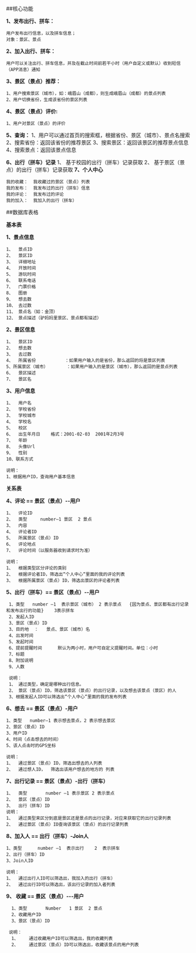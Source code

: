 ##核心功能

**1、发布出行、拼车：**
 
    用户发布出行信息，以及拼车信息；
    对象：景区、景点
    
**2、加入出行、拼车：**

    用户可以关注出行、拼车信息，并及在截止时间前若干小时（用户自定义或默认）收到短信（APP消息）通知
 	
**3、景区（景点）推荐：**

    1、用户搜索景区（城市），如：峨眉山（成都），则生成峨眉山（成都）的景点列表
    2、用户切换省份，生成该省份的景区列表
**4、景区（景点）评价:**

    1、用户对景区（景点）的评价 
   
**5、查询：**
    1、用户可以通过首页的搜索框，根据省份、景区（城市）、景点名搜索
    2、搜索省份：返回该省份的推荐景区
    3、搜索景区：返回该景区的推荐景点信息
    4、搜索景点：返回该景点信息

**6、出行（拼车）记录**
    1、	基于校园的出行（拼车）记录获取
    2、	基于景区（景点）的出行（拼车）记录获取
**7、个人中心**

    我的收藏：  我收藏过的景区（景点）列表 
    我的发布：  我发布过的出行（拼车）信息
    我的评论：  我发布过的评论
    我的加入：  我加入的出行（拼车）





##数据库表格

**基本表**

**1、景点信息**

    1、	景点ID
    2、	景区ID
    3、	详细地址
    4、	开放时间
    5、	游玩时间
    6、	联系电话
    7、	门票价格
    8、	图册
    9、	想去数
    10、	去过数
    11、	景点名（如：金顶）
    12、	景点描述（驴妈妈里景区、景点都有描述）

**2、景区信息**

    1、	景区ID
    2、	想去数
    3、	去过数
    4、	所属省份           ：如果用户输入的是省份，那么返回的将是景区列表
    5、所属景区（城市）       ：如果用户输入的是景区（城市），那么返回的是景点列表
    6、	景区描述    
    7、	景区名

**3、用户信息**

    1、	用户名
    2、	学校省份
    3、	学校城市
    4、	学校名
    5、	校区
    6、	出生年月日    格式：2001-02-03  2001年2月3号
    7、	年龄
    8、	头像Url
    9、	性别
    10、联系方式

    说明：
    1、根据用户ID，查询用户基本信息



**关系表**

**4、评论 == 景区（景点）--用户**

    1、	评论ID
    2、	类型     number—1 景区  2 景点
    3、	内容
    4、	评论者ID
    5、	所属景区（景点）ID
    6、	评论地点
    7、	评论时间（以服务器收到请求时为准）
     
    说明：
    1、	根据类型区分评论的类别
    2、	根据评论者ID，筛选出“个人中心“里面的我的评论列表
    3、	根据所属景区（景点）ID，筛选出景区的评论者列表

**5、出行（拼车）== 景区（景点）--用户**

     1、类型   number –1  表示景区（城市） 2 表示景点   {因为景点、景区都有出行记录和发布出行的功能}    3表示拼车
     2、发起人ID     
     3、景区（景点）ID  
     3、目的地  ：   景点、景区（城市）名
     4、出发时间
     5、发起时间
     6、提前提醒时间      默认为两小时，用户可自定义提醒时间。单位：小时
     7、标题
     8、附加说明
     9、人数
     
     说明：
     1、	通过类型，确定是哪种出行信息。
     2、	景区（景点）ID，筛选该景区（景点）的出行记录，以及想去该景点（景区）的人
     3、根据发起人ID可以筛选出“个人中心“里面的我的发布列表
**6、想去 ==  景区（景点）-用户**

    1、类型   number—1 表示想去景点，2 表示想去景区
    2、景区（景点）ID        
    3、用户ID
    4、时间（点击想去的时间）
    5、该人点击时的GPS坐标
 
    说明：
    1、	通过景区（景点）ID，筛选出想去的人列表
    2、	通过想人ID，  筛选出该用户想去的地方的 列表



**7、出行记录 == 景区（景点）-出行（拼车）**
 
    1、	类型       number –1 表示景区 2 表示景点
    2、	景区（景点）ID  
    3、	出行（拼车）ID
    说明：
    1、	通过类型来区分到底是景区还是景点的出行记录，对应来获取它的出行记录列表
    2、	通过景区（景点）ID查询该景区（景点）的出行记录列表

**8、加入人 == 出行（拼车）-Join人**

    1、类型      number –1  表示出行    2  表示拼车
    2、出行（拼车）ID  
    3、Join人ID

    说明：
    1、	通过出行人ID可以筛选出，我加入的出行（拼车）
    2、	通过出行ID可以筛选出，该出行记录的加入者列表

**9、 收藏 == 景区（景点）---用户**

      1、类型       Number   1 景区  2 景点
      2、收藏用户ID     
      3、景区（景点）ID    
         
     说明：
      1、	通过收藏用户ID可以筛选出，我的收藏列表
      2、	通过景区（景点）ID可以筛选出，收藏该景点的用户列表
